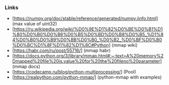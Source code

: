 ### Links

* [https://numpy.org/doc/stable/reference/generated/numpy.iinfo.html] (max value of uint32)
* [https://ru.wikipedia.org/wiki/%D0%9E%D1%82%D0%BE%D0%B1%D1%80%D0%B0%D0%B6%D0%B5%D0%BD%D0%B8%D0%B5_%D1%84%D0%B0%D0%B9%D0%BB%D0%B0_%D0%B2_%D0%BF%D0%B0%D0%BC%D1%8F%D1%82%D1%8C#Python] (mmap wiki)
* [https://habr.com/ru/post/55716/] (mmap habr)
* [https://docs.python.org/3/library/mmap.html#:~:text=A%20memory%2Dmapped%20file%20is,value%20for%20the%20fileno%20parameter] (mmap docs)
* [https://codecamp.ru/blog/python-multiprocessing/] (Pool)
* [https://realpython.com/python-mmap/] (python-mmap with examples)
